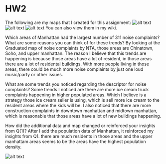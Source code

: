 # HW2

The following are my maps that I created for this assignment:
![alt text](https://user-images.githubusercontent.com/60870074/195219524-e356d36e-85c3-40ad-8317-c409513042e5.png "Logo Title Text 1")
![alt text](https://user-images.githubusercontent.com/60870074/195219532-dd4d1f2e-d934-4023-99cc-2e3dcd994e81.png "Logo Title Text 1")
![alt text](https://user-images.githubusercontent.com/60870074/195219579-2004ba29-efed-4d7a-8177-f6f2403d4745.png "Logo Title Text 1")
You can also view them in my wiki.

Which areas of Manhattan had the largest number of 311 noise complaints? What are some reasons you can think of for these trends?
  By looking at the Graduated map of noise complaints by NTA, those areas are Chinatown, Soho, and upper manhattan.
  The reason I believe that this trends are happening is because those areas have a lot of resident, in those areas there are a lot of residental buildings.
  With more people living in those areas, there could be much more noise complaints by just one loud music/party or other issues.
  
What are some trends you noticed regarding the descriptor for noise complaints?
  Some trends I noticed are there are more ice cream truck complaints happening in higher populated areas. Which I believe is a strategy those ice cream seller is using,
  which is sell more ice cream to the resident areas where the kids will be. I also noticed that there are more construction complaints in downtown manhattan and midtown
  manhattan, which is reasonable that those areas have a lot of new buildings happening.
  
How did the additional data and map changed or reinforced your insights from Q(1)?
  After I add the population data of Manhattan, it reinforced my insights from Q1. there are much residents in those areas and the upper manhattam areas seems to be the
  areas have the highest population density.
  
  
![alt text](https://user-images.githubusercontent.com/60870074/195219524-e356d36e-85c3-40ad-8317-c409513042e5.png "Logo Title Text 1")
